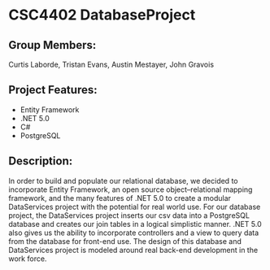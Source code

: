 # CSC4402 DatabaseProject

## Group Members:
Curtis Laborde, Tristan Evans, Austin Mestayer, John Gravois

## Project Features:
- Entity Framework
- .NET 5.0
- C#
- PostgreSQL

## Description:
In order to build and populate our relational database, we decided to incorporate Entity Framework, 
an open source object–relational mapping framework, and the many features of .NET 5.0 to create a
modular DataServices project with the potential for real world use. For our database project, the DataServices
project inserts our csv data into a PostgreSQL database and creates our join tables in a logical simplistic manner. .NET 5.0 also gives us the 
ability to incorporate controllers and a view to query data from the database for front-end use. The design of this database and 
DataServices project is modeled around real back-end development in the work force.


